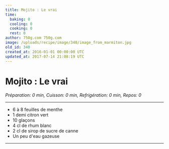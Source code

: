 ```yaml
---
title: Mojito : Le vrai
time:
  baking: 0
  cooling: 0
  cooking: 0
  rest: 0
author: 750g.com 750g.com
image: /uploads/recipe/image/340/image_from_marmiton.jpg
old_id: 340
created_at: 2016-01-01 00:00:00 UTC
updated_at: 2017-07-14 21:08:19 UTC
---
```


# Mojito : Le vrai

*Préparation: 0 min, Cuisson: 0 min, Refrigération: 0 min, Repos: 0*

---

- 6 à 8 feuilles de menthe
- 1 demi citron vert
- 10 glaçons
- 4 cl de rhum blanc
- 2 cl de sirop de sucre de canne
- Un peu d'eau gazeuse

---



